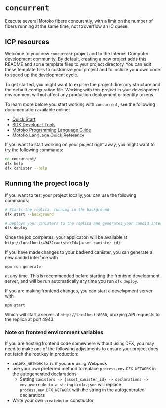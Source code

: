 # `concurrent`

Execute several Motoko fibers concurently,
with a limit on the number of fibers running at the same time, not to overflow an IC queue.

## ICP resources

Welcome to your new `concurrent` project and to the Internet Computer development community. By default, creating a new project adds this README and some template files to your project directory. You can edit these template files to customize your project and to include your own code to speed up the development cycle.

To get started, you might want to explore the project directory structure and the default configuration file. Working with this project in your development environment will not affect any production deployment or identity tokens.

To learn more before you start working with `concurrent`, see the following documentation available online:

- [Quick Start](https://internetcomputer.org/docs/current/developer-docs/setup/deploy-locally)
- [SDK Developer Tools](https://internetcomputer.org/docs/current/developer-docs/setup/install)
- [Motoko Programming Language Guide](https://internetcomputer.org/docs/current/motoko/main/motoko)
- [Motoko Language Quick Reference](https://internetcomputer.org/docs/current/motoko/main/language-manual)

If you want to start working on your project right away, you might want to try the following commands:

```bash
cd concurrent/
dfx help
dfx canister --help
```

## Running the project locally

If you want to test your project locally, you can use the following commands:

```bash
# Starts the replica, running in the background
dfx start --background

# Deploys your canisters to the replica and generates your candid interface
dfx deploy
```

Once the job completes, your application will be available at `http://localhost:4943?canisterId={asset_canister_id}`.

If you have made changes to your backend canister, you can generate a new candid interface with

```bash
npm run generate
```

at any time. This is recommended before starting the frontend development server, and will be run automatically any time you run `dfx deploy`.

If you are making frontend changes, you can start a development server with

```bash
npm start
```

Which will start a server at `http://localhost:8080`, proxying API requests to the replica at port 4943.

### Note on frontend environment variables

If you are hosting frontend code somewhere without using DFX, you may need to make one of the following adjustments to ensure your project does not fetch the root key in production:

- set`DFX_NETWORK` to `ic` if you are using Webpack
- use your own preferred method to replace `process.env.DFX_NETWORK` in the autogenerated declarations
  - Setting `canisters -> {asset_canister_id} -> declarations -> env_override to a string` in `dfx.json` will replace `process.env.DFX_NETWORK` with the string in the autogenerated declarations
- Write your own `createActor` constructor

